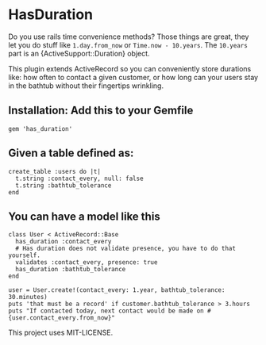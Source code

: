 # HasDuration

Do you use rails time convenience methods? Those things are great, they let you do stuff like `1.day.from_now` or `Time.now - 10.years`. The `10.years` part is an {ActiveSupport::Duration} object.

This plugin extends ActiveRecord so you can conveniently store durations like: how often to contact a given customer, or how long can your users stay in the bathtub without their fingertips wrinkling.


## Installation: Add this to your Gemfile

    gem 'has_duration'

## Given a table defined as:

    create_table :users do |t|
      t.string :contact_every, null: false
      t.string :bathtub_tolerance
    end

## You can have a model like this

    class User < ActiveRecord::Base
      has_duration :contact_every
      # Has duration does not validate presence, you have to do that yourself.
      validates :contact_every, presence: true
      has_duration :bathtub_tolerance
    end

    user = User.create!(contact_every: 1.year, bathtub_tolerance: 30.minutes)
    puts 'that must be a record' if customer.bathtub_tolerance > 3.hours
    puts "If contacted today, next contact would be made on #{user.contact_every.from_now}"

This project uses MIT-LICENSE.
